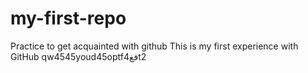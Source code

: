 # my-first-repo
Practice to get acquainted with github
This is my first experience with GitHub
qw4545youd45optfفغ4t2
